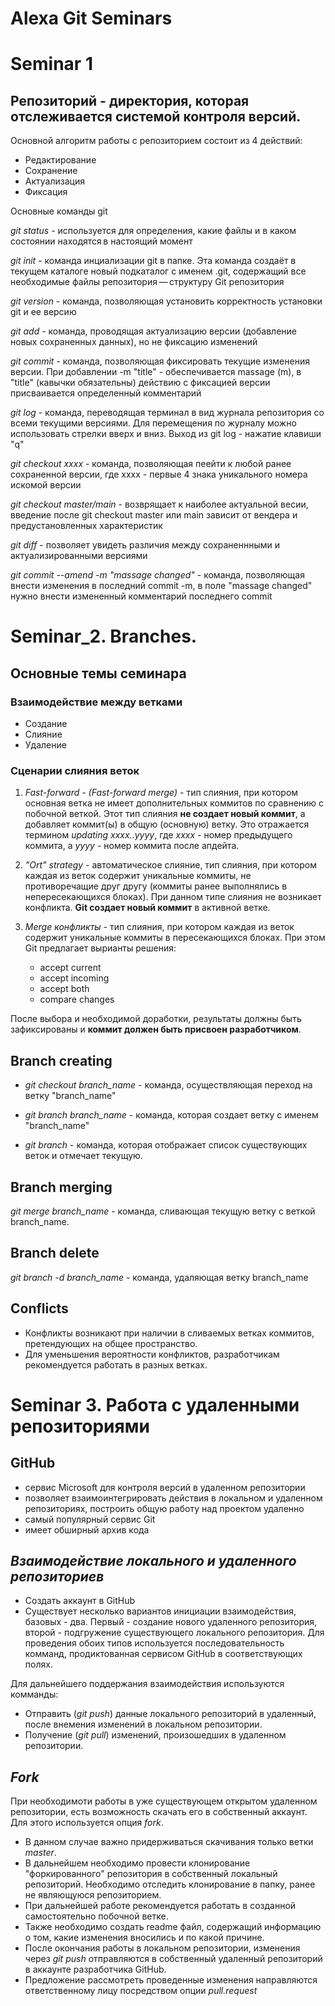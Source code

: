 # **Alexa Git Seminars**

# **Seminar 1**

## Репозиторий -  директория, которая отслеживается системой контроля версий.

Основной алгоритм работы с репозиторием состоит из 4 действий:
* Редактирование
* Сохранение
* Актуализация
* Фиксация

Основные команды git

*git status* - используется для определения, какие файлы и в каком состоянии находятся в настоящий момент

*git init* - команда инциализации git в папке. Эта команда создаёт в текущем каталоге новый подкаталог с именем .git, содержащий все необходимые файлы репозитория — структуру Git репозитория 

*git version* - команда, позволяющая установить корректность установки git и ее версию

*git add* - команда, проводящая актуализацию версии (добавление новых сохраненных данных), но не фиксацию изменений

*git commit* - команда, позволяющая фиксировать текущие изменения версии. При добавлении -m "title" - обеспечивается massage (m), в "title" (кавычки обязательны) действию с фиксацией версии присваивается определенный комментарий

*git log* - команда, переводящая терминал в вид журнала репозитория со всеми текущими версиями. Для перемещения по журналу можно использовать стрелки вверх и вниз. Выход из git log - нажатие клавиши "q"

*git checkout xxxx* - команда, позволяющая пеейти к любой ранее сохраненной версии, где хххх - первые 4 знака уникального номера искомой версии

*git checkout master/main* - возврящает к наиболее актуальной весии, введение после git checkout master или main зависит от вендера и предустановленных характеристик

*git diff* - позволяет увидеть различия между сохраненнными и актуализированными версиями

*git commit --amend -m "massage changed"* - команда, позволяющая внести изменения в последний commit -m, в поле "massage changed" нужно внести измененный комментарий последнего commit 

# **Seminar_2. Branches.** 

## **Основные темы семинара**

### Взаимодействие между ветками
+ Создание
+ Слияние
+ Удаление

### Сценарии слияния веток
1.  *Fast-forward - (Fast-forward merge)* - тип слияния, при котором основная ветка не имеет дополнительных коммитов по сравнению с побочной веткой. Этот тип слияния **не создает новый коммит**, а добавляет коммит(ы) в общую (основную) ветку. Это отражается термином *updating xxxx..yyyy*, где *xxxx* - номер предыдущего коммита, а *yyyy* - номер коммита после апдейта.

2. *"Ort" strategy* - автоматическое слияние, тип слияния, при котором каждая из веток содержит уникальные коммиты, не противоречащие друг другу (коммиты ранее выполнялись в непересекающихся блоках). При данном типе слияния не возникает конфликта. **Git создает новый коммит** в активной ветке.

3. *Merge конфликты* - тип слияния, при котором каждая из веток содержит уникальные коммиты в пересекающихся блоках. При этом Git предлагает вырианты решения:
    * accept current
    * accept incoming
    * accept both 
    * compare changes
    
После выбора и необходимой доработки, результаты должны быть зафиксированы и **коммит должен быть присвоен разработчиком**.      

## **Branch creating**
+ *git checkout branch_name* - команда, осуществляющая переход на ветку "branch_name"

+ *git branch branch_name* - команда, которая создает ветку с именем "branch_name"

+ *git branch* - команда, которая отображает список существующих веток и отмечает текущую.

## **Branch merging**
*git merge branch_name* - команда, сливающая текущую ветку с веткой branch_name.
 


## **Branch delete**
*git branch -d branch_name* - команда, удаляющая ветку branch_name
 

## **Conflicts**
* Конфликты возникают при наличии в сливаемых ветках коммитов, претендующих на общее пространство.
* Для уменьшения вероятности конфликтов, разработчикам рекомендуется работать в разных ветках.

# **Seminar 3. Работа с удаленными репозиториями**

## **GitHub** 
+ сервис Microsoft для контроля версий в удаленном репозитории
+ позволяет взаимоинтегрировать действия в локальном и удаленном репозиториях, построить общую работу над проектом удаленно
+ самый популярный сервис Git
+ имеет обширный архив кода

## *Взаимодействие локального и удаленного репозиториев*

+ Создать аккаунт в GitHub
+ Существует несколько вариантов инициации взаимодействия, базовых - два. Первый - создание нового удаленного репозитория, второй - подгружение существующего локального репозитория. Для проведения обоих типов используется последовательность комманд, продиктованная сервисом GitHub в соответствующих полях. 

Для дальнейшего поддержания взаимодействия используются комманды: 
+ Отправить (*git push*) данные локального репозиторий в удаленный, после внемения изменений в локальном репозитории.
+ Получение (*git pull*) изменений, произошедших в удаленном репозитории. 

## *Fork*

При необходимоти работы в уже существующем открытом удаленном репозитории, есть возможность скачать его в собственный аккаунт. Для этого используется опция *fork*. 
+ В данном случае важно придерживаться скачивания только ветки *master*. 
+ В дальнейшем необходимо провести клонирование "форкированного" репозитория в собственный локальный репозиторий. Необходимо отследить клонирование в папку, ранее не являющуюся репозиторием. 
+ При дальнейшей работе рекомендуется работать в созданной самостоятельно побочной ветке.
+ Также необходимо создать readme файл, содержащий информацию о том, какие изменения вносились и по какой причине.
+ После окончания работы в локальном репозитории, изменения через *git push* отправляются в собственный удаленный репозиторий в аккаунте разработчика GitHub.
+ Предложение рассмотреть проведенные изменения направляются ответственному лицу посредством опции *pull.request*